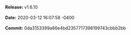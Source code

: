 **Release:** 
v1.6.10
<br><br>**Date:** 
2020-03-12 16:07:58 -0400
<br><br>**Commit:** 
0da3153399a66e4bd2357717398199743cbbb2bb
